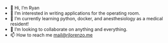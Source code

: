 - 👋 Hi, I’m Ryan
- 👀 I’m interested in writing applications for the operating room. 
- 🌱 I’m currently learning python, docker, and anesthesiology as a medical resident!
- 💞️ I’m looking to collaborate on anything and everything. 
- 📫 How to reach me mail@rjlorenzo.me

<!---
rjlorenzo/rjlorenzo is a ✨ special ✨ repository because its `README.md` (this file) appears on your GitHub profile.
You can click the Preview link to take a look at your changes.
--->
